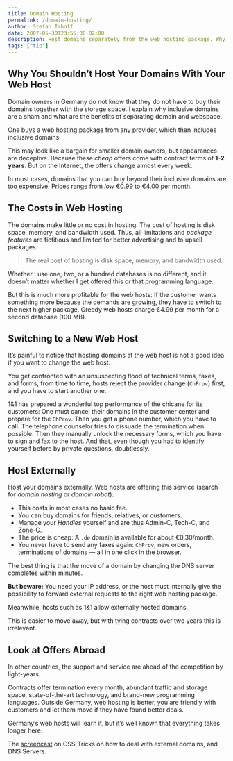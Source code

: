 ```yaml
---
title: Domain Hosting
permalink: /domain-hosting/
author: Stefan Imhoff
date: 2007-05-30T23:55:00+02:00
description: Host domains separately from the web hosting package. Why this is a good idea, and what are the benefits?
tags: ["tip"]
---
```


## Why You Shouldn’t Host Your Domains With Your Web Host

Domain owners in Germany do not know that they do not have to buy their domains together with the storage space. I explain why inclusive domains are a sham and what are the benefits of separating domain and webspace.

One buys a web hosting package from any provider, which then includes inclusive domains.

This may look like a bargain for smaller domain owners, but appearances are deceptive. Because these _cheap_ offers come with contract terms of **1-2 years**. But on the Internet, the offers change almost every week.

In most cases, domains that you can buy beyond their inclusive domains are too expensive. Prices range from _low_ €0.99 to €4.00 per month.

## The Costs in Web Hosting

The domains make little or no cost in hosting. The cost of hosting is disk space, memory, and bandwidth used. Thus, all limitations and _package features_ are fictitious and limited for better advertising and to upsell packages.

<blockquote lang="en" class="pullquote">
	<p>The real cost of hosting is disk space, memory, and bandwidth used.</p>
</blockquote>

Whether I use one, two, or a hundred databases is no different, and it doesn’t matter whether I get offered this or that programming language.

But this is much more profitable for the web hosts: If the customer wants something more because the demands are growing, they have to switch to the next higher package. Greedy web hosts charge €4.99 per month for a second database (100 MB).

## Switching to a New Web Host

It’s painful to notice that hosting domains at the web host is not a good idea if you want to change the web host.

You get confronted with an unsuspecting flood of technical terms, faxes, and forms, from time to time, hosts reject the provider change (`ChProv`) first, and you have to start another one.

1&1 has prepared a wonderful top performance of the chicane for its customers: One must cancel their domains in the customer center and prepare for the `ChProv`. Then you get a phone number, which you have to call. The telephone counselor tries to dissuade the termination when possible. Then they manually unlock the necessary forms, which you have to sign and fax to the host. And that, even though you had to identify yourself before by private questions, doubtlessly.

## Host Externally

Host your domains externally. Web hosts are offering this service (search for _domain hosting_ or _domain robot_).

- This costs in most cases no basic fee.
- You can buy domains for friends, relatives, or customers.
- Manage your _Handles_ yourself and are thus Admin-C, Tech-C, and Zone-C.
- The price is cheap: A `.de` domain is available for about €0.30/month.
- You never have to send any faxes again: `ChProv`, new orders, terminations of domains — all in one click in the browser.

The best thing is that the move of a domain by changing the DNS server completes within minutes.

**But beware:** You need your IP address, or the host must internally give the possibility to forward external requests to the right web hosting package.

Meanwhile, hosts such as 1&1 allow externally hosted domains.

This is easier to move away, but with tying contracts over two years this is irrelevant.

## Look at Offers Abroad

In other countries, the support and service are ahead of the competition by light-years.

Contracts offer termination every month, abundant traffic and storage space, state-of-the-art technology, and brand-new programming languages. Outside Germany, web hosting is better, you are friendly with customers and let them move if they have found better deals.

Germany’s web hosts will learn it, but it’s well known that everything takes longer here.

The [screencast](https://css-tricks.com/video-screencasts/46-domains-dns-hosting-and-google-apps/) on CSS-Tricks on how to deal with external domains, and DNS Servers.
